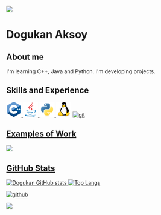![](https://raw.githubusercontent.com/sagar-viradiya/sagar-viradiya/master/resources/banner.png)

# Dogukan Aksoy

## About me
I'm learning C++, Java and Python.
I'm developing projects.


<!--## Skills and Experience
<img src="https://raw.githubusercontent.com/isocpp/logos/master/cpp_logo.png" width=50 height=50 />
<img src="https://raw.githubusercontent.com/github/explore/5b3600551e122a3277c2c5368af2ad5725ffa9a1/topics/java/java.png" width=50 />
<img src="https://raw.githubusercontent.com/devicons/devicon/master/icons/python/python-original.svg" width=50 /> -->

## Skills and Experience
<p align="left"> <a href="https://www.w3schools.com/cpp/" target="_blank" rel="noreferrer"> 
<img src="https://raw.githubusercontent.com/devicons/devicon/master/icons/cplusplus/cplusplus-original.svg" alt="cplusplus" width="40" height="40"/> </a> <a href="https://git-scm.com/" target="_blank" rel="noreferrer">  
<img src="https://raw.githubusercontent.com/devicons/devicon/master/icons/java/java-original.svg" alt="java" width="40" height="40"/> </a> <a href="https://www.linux.org/" target="_blank" rel="noreferrer">  
<img src="https://raw.githubusercontent.com/devicons/devicon/master/icons/python/python-original.svg" alt="python" width="40" height="40"/> </a> 
<img src="https://raw.githubusercontent.com/devicons/devicon/master/icons/linux/linux-original.svg" alt="linux" width="40" height="40"/> </a> <a href="https://www.python.org" target="_blank" rel="noreferrer">
<img src="https://www.vectorlogo.zone/logos/git-scm/git-scm-icon.svg" alt="git" width="40" height="40"/> </a> <a href="https://www.java.com" target="_blank" rel="noreferrer"></p>


## Examples of Work
<img src="https://media2.giphy.com/media/LtGpcWj3donEg3Doj2/giphy.webp?cid=ecf05e47sf25ehe8no9t2n0inwmnd1iy5p6rwy193t8kv4mj&rid=giphy.webp&ct=g" with=256 />

## GitHub Stats
![Dogukan GitHub stats](https://github-readme-stats.vercel.app/api?username=Dredogu&show_icons=true&theme=radical)
![Top Langs](https://github-readme-stats.vercel.app/api/top-langs/?username=Dredogu&layout=compact&show_icons=true&theme=radical)

[<img src='https://cdn.jsdelivr.net/npm/simple-icons@3.0.1/icons/github.svg' alt='github' height='40'>](https://github.com/Dredogu)

![](https://komarev.com/ghpvc/?username=Dredogu&color=blueviolet)
